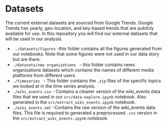 # Datasets

The current external datasets are sourced from Google Trends. Google Trends has yearly, geo-location, and key-based trends that are publicly available for use. In this repository you will find our external datasets that will be used in our analysis.

- ``` ./datasets/figures``` -this folder contains all the figures generated from our notebooks. Note that some figures were not used in our data story but are there.
- ```./datasets/new organizations ``` - this folder contains news organizations datasets which contains the names of different media platforms from different users.
- ```./timeseries ``` - This folder contains the ```.zip``` files of the specific topics we looked at in the time series analysis. 
- ```./wiki_events.csv``` - Contains a cleaner version of the wiki_events data files that we used in our ```src/data-explore.ipynb``` notebook. Also generated in the ```src/extract_wiki_events.ipynb``` notebook. 
- ```./wiki_events.xml``` -Contains the raw version of the wiki_events data files. This file is required to generated a preprocessed ```.csv``` version in the ```src/extract_wiki_events.ipynb``` notebook. 

